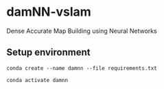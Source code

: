 # damNN-vslam
Dense Accurate Map Building using Neural Networks

## Setup environment
```
conda create --name damnn --file requirements.txt
```
```
conda activate damnn
```